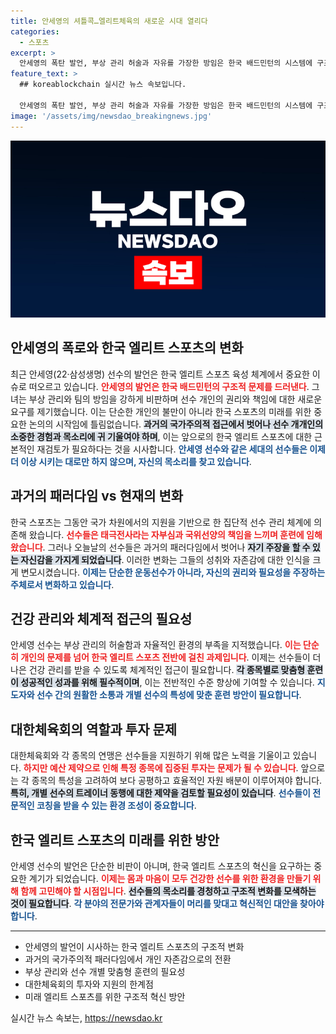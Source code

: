 ```yaml
---
title: 안세영의 셔틀콕…엘리트체육의 새로운 시대 열리다
categories:
  - 스포츠
excerpt: >
  안세영의 폭탄 발언, 부상 관리 허술과 자유를 가장한 방임은 한국 배드민턴의 시스템에 구조적 개혁이 필요하다는 절박한 메시지를 전한다. 이는 개인의 권리와 전문 코칭의 중요성을 강조하며 엘리트 스포츠의 새로운 방향성을 제시한다.
feature_text: >
  ## koreablockchain 실시간 뉴스 속보입니다.

  안세영의 폭탄 발언, 부상 관리 허술과 자유를 가장한 방임은 한국 배드민턴의 시스템에 구조적 개혁이 필요하다는 절박한 메시지를 전한다. 이는 개인의 권리와 전문 코칭의 중요성을 강조하며 엘리트 스포츠의 새로운 방향성을 제시한다.
image: '/assets/img/newsdao_breakingnews.jpg'
---
```


<p><img src="/assets/img/newsdao_breakingnews.jpg" alt="koreablockchain 속보" /></p>

<h2 data-ke-size="size26">안세영의 폭로와 한국 엘리트 스포츠의 변화</h2>

<p data-ke-size="size16"></p>

<p>최근 안세영(22·삼성생명) 선수의 발언은 한국 엘리트 스포츠 육성 체계에서 중요한 이슈로 떠오르고 있습니다. <b><span style="color: #ee2323;">안세영의 발언은 한국 배드민턴의 구조적 문제를 드러낸다</span></b>. 그녀는 부상 관리와 팀의 방임을 강하게 비판하며 선수 개인의 권리와 책임에 대한 새로운 요구를 제기했습니다. 이는 단순한 개인의 불만이 아니라 한국 스포츠의 미래를 위한 중요한 논의의 시작임에 틀림없습니다. <b><span style="background-color: #21538527;">과거의 국가주의적 접근에서 벗어나 선수 개개인의 소중한 경험과 목소리에 귀 기울여야 하며</span></b>, 이는 앞으로의 한국 엘리트 스포츠에 대한 근본적인 재검토가 필요하다는 것을 시사합니다. <b><span style="color: #1a5490;">안세영 선수와 같은 세대의 선수들은 이제 더 이상 시키는 대로만 하지 않으며, 자신의 목소리를 찾고 있습니다</span></b>.</p>

<p data-ke-size="size16"></p>

<h2 data-ke-size="size26">과거의 패러다임 vs 현재의 변화</h2>

<p data-ke-size="size16"></p>

<p>한국 스포츠는 그동안 국가 차원에서의 지원을 기반으로 한 집단적 선수 관리 체계에 의존해 왔습니다. <b><span style="color: #ee2323;">선수들은 태극전사라는 자부심과 국위선양의 책임을 느끼며 훈련에 임해왔습니다</span></b>. 그러나 오늘날의 선수들은 과거의 패러다임에서 벗어나 <b><span style="background-color: #21538527;">자기 주장을 할 수 있는 자신감을 가지게 되었습니다</span></b>. 이러한 변화는 그들의 성취와 자존감에 대한 인식을 크게 변모시켰습니다. <b><span style="color: #1a5490;">이제는 단순한 운동선수가 아니라, 자신의 권리와 필요성을 주장하는 주체로서 변화하고 있습니다</span></b>.</p>

<p data-ke-size="size16"></p>

<h2 data-ke-size="size26">건강 관리와 체계적 접근의 필요성</h2>

<p data-ke-size="size16"></p>

<p>안세영 선수는 부상 관리의 허술함과 자율적인 환경의 부족을 지적했습니다. <b><span style="color: #ee2323;">이는 단순히 개인의 문제를 넘어 한국 엘리트 스포츠 전반에 걸친 과제입니다</span></b>. 이제는 선수들이 더 나은 건강 관리를 받을 수 있도록 체계적인 접근이 필요합니다. <b><span style="background-color: #21538527;">각 종목별로 맞춤형 훈련이 성공적인 성과를 위해 필수적이며</span></b>, 이는 전반적인 수준 향상에 기여할 수 있습니다. <b><span style="color: #1a5490;">지도자와 선수 간의 원활한 소통과 개별 선수의 특성에 맞춘 훈련 방안이 필요합니다</span></b>.</p>

<p data-ke-size="size16"></p>

<h2 data-ke-size="size26">대한체육회의 역할과 투자 문제</h2>

<p data-ke-size="size16"></p>

<p>대한체육회와 각 종목의 연맹은 선수들을 지원하기 위해 많은 노력을 기울이고 있습니다. <b><span style="color: #ee2323;">하지만 예산 제약으로 인해 특정 종목에 집중된 투자는 문제가 될 수 있습니다</span></b>. 앞으로는 각 종목의 특성을 고려하여 보다 공평하고 효율적인 자원 배분이 이루어져야 합니다. <b><span style="background-color: #21538527;">특히, 개별 선수의 트레이너 동행에 대한 제약을 검토할 필요성이 있습니다</span></b>. <b><span style="color: #1a5490;">선수들이 전문적인 코칭을 받을 수 있는 환경 조성이 중요합니다</span></b>.</p>

<p data-ke-size="size16"></p>

<h2 data-ke-size="size26">한국 엘리트 스포츠의 미래를 위한 방안</h2>

<p data-ke-size="size16"></p>

<p>안세영 선수의 발언은 단순한 비판이 아니며, 한국 엘리트 스포츠의 혁신을 요구하는 중요한 계기가 되었습니다. <b><span style="color: #ee2323;">이제는 몸과 마음이 모두 건강한 선수를 위한 환경을 만들기 위해 함께 고민해야 할 시점입니다</span></b>. <b><span style="background-color: #21538527;">선수들의 목소리를 경청하고 구조적 변화를 모색하는 것이 필요합니다</span></b>. <b><span style="color: #1a5490;">각 분야의 전문가와 관계자들이 머리를 맞대고 혁신적인 대안을 찾아야 합니다</span></b>.</p>

<p data-ke-size="size16"></p>

<hr />

<ul>
  <li>안세영의 발언이 시사하는 한국 엘리트 스포츠의 구조적 변화</li>
  <li>과거의 국가주의적 패러다임에서 개인 자존감으로의 전환</li>
  <li>부상 관리와 선수 개별 맞춤형 훈련의 필요성</li>
  <li>대한체육회의 투자와 지원의 한계점</li>
  <li>미래 엘리트 스포츠를 위한 구조적 혁신 방안</li>
</ul>

<p data-ke-size="size16"></p>
실시간 뉴스 속보는, <a href="https://newsdao.kr" rel="dofollow">https://newsdao.kr</a>



